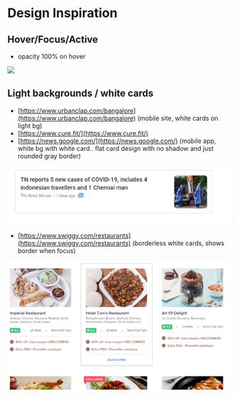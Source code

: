 # Design Inspiration

## Hover/Focus/Active

* opacity 100% on hover

![](https://i.imgur.com/t4VArGN.gif)

## Light backgrounds / white cards

* [https://www.urbanclap.com/bangalore](https://www.urbanclap.com/bangalore) \(mobile site, white cards on light bg\)
* [https://www.cure.fit/](https://www.cure.fit/)
* [https://news.google.com/](https://news.google.com/) \(mobile app, white bg with white card.. flat card design with no shadow and just rounded gray border\)

![](.gitbook/assets/image%20%286%29.png)

* [https://www.swiggy.com/restaurants](https://www.swiggy.com/restaurants) \(borderless white cards, shows border when focus\)

![](.gitbook/assets/image%20%284%29.png)



